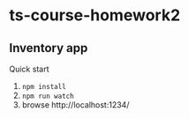 # ts-course-homework2

## Inventory app

Quick start
1. `npm install`
2. `npm run watch`
3. browse http://localhost:1234/
